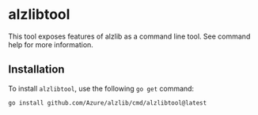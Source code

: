 # alzlibtool

This tool exposes features of alzlib as a command line tool.
See command help for more information.

## Installation

To install `alzlibtool`, use the following `go get` command:

```bash
go install github.com/Azure/alzlib/cmd/alzlibtool@latest
```
